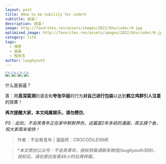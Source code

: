 ```yaml
---
layout: post
title: 《How to be nubility for coder》
subtitle: 装逼！
description: 装逼！
image: http://favorites.ren/assets/images/2022/bhx/coder/0.jpg
optimized_image: http://favorites.ren/assets/images/2022/bhx/coder/0.jpg
category: life
tags:
  - 境界
  - 装逼
  - 程序员
author: laughyouth
---
```


![](http://favorites.ren/assets/images/2022/bhx/coder/640.jpeg)
![](http://favorites.ren/assets/images/2022/bhx/coder/640-1.jpeg)
![](http://favorites.ren/assets/images/2022/bhx/coder/640-2.jpeg)
![](http://favorites.ren/assets/images/2022/bhx/coder/640-3.jpeg)

什么是装逼？

答：用**高深莫测**的语言和**夸张华丽**的行为**对自己进行包装**以达到**鹤立鸡群引人注意**的效果！

**再次提醒大家，本文纯属娱乐，请勿模仿**。


*PS：此刻，不会笑青年正在家中默默养伤，这篇是2年多前的漫画，周五摸个鱼，祝大家周末愉快！*

>作者：不会笑青年 | 漫画师：CROCODILEISME

>**本文原创公众号：不会笑青年，授权转载请联系微信(laughyouth369)，授权后，请在原创发表48小时后再转载。*